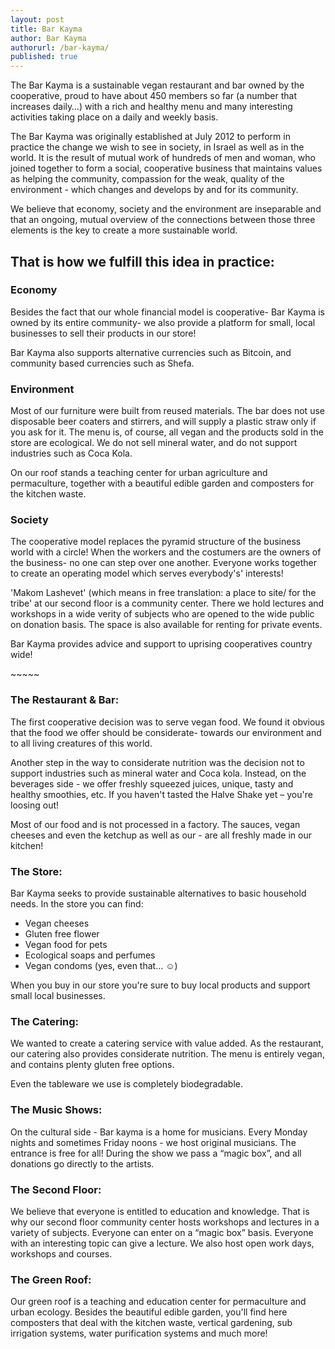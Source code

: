 ```yaml
---
layout: post
title: Bar Kayma
author: Bar Kayma
authorurl: /bar-kayma/
published: true
---
```


<p>The Bar Kayma is a sustainable vegan restaurant and bar owned by the cooperative, proud to have about 450 members so far (a number that increases daily…) with a rich and healthy menu and many interesting activities taking place on a daily and weekly basis.
<p>The Bar Kayma was originally established at July 2012 to perform in practice the change we wish to see in society, in Israel as well as in the world. It is the result of mutual work of hundreds of men and woman, who joined together to form a social, cooperative business that maintains values as helping the community, compassion for the weak, quality of the environment - which changes and develops by and for its community.
<p>We believe that economy, society and the environment are inseparable and that an ongoing, mutual overview of the connections between those three elements is the key to create a more sustainable world.
<h2>That is how we fulfill this idea in practice:</h2>
<h3>Economy</h3>
<p>Besides the fact that our whole financial model is cooperative- Bar Kayma is owned by its entire community- we also provide a platform for small, local businesses to sell their products in our store!
<p>Bar Kayma also supports alternative currencies such as Bitcoin, and community based currencies such as Shefa.  
<h3>Environment</h3>
<p>Most of our furniture were built from reused materials. The bar does not use disposable beer coaters and stirrers, and will supply a plastic straw only if you ask for it.  The menu is, of course, all vegan and the products sold in the store are ecological. We do not sell mineral water, and do not support industries such as Coca Kola.
<p>On our roof stands a teaching center for urban agriculture and permaculture, together with a beautiful edible garden and composters for the kitchen waste.
<h3>Society</h3>
<p>The cooperative model replaces the pyramid structure of the business world with a circle! When the workers and the costumers are the owners of the business- no one can step over one another. Everyone works together to create an operating model which serves everybody's' interests!
<p>'Makom Lashevet' (which means in free translation: a place to site/ for the tribe' at our second floor is a community center. There we hold lectures and workshops in a wide verity of subjects who are opened to the wide public on donation basis. The space is also available for renting for private events.
<p>Bar Kayma provides advice and support to uprising cooperatives country wide!
<p>~~~~~
<h3>The Restaurant & Bar:</h3>
<p>The first cooperative decision was to serve vegan food. We found it obvious that the food we offer should be considerate- towards our environment and to all living creatures of this world. 
<p>Another step in the way to considerate nutrition was the decision not to support industries such as mineral water and Coca kola. Instead, on the  beverages side - we offer freshly squeezed juices, unique, tasty and healthy smoothies, etc. If you haven't tasted the Halve Shake yet – you're loosing out!
<p>Most of our food and is not processed in a factory. The sauces, vegan cheeses and even the ketchup as well as our - are all freshly made in our kitchen!
<h3>The Store:</h3>
<p>Bar Kayma seeks to provide sustainable alternatives to basic household needs. In the store you can find:
<ul><li>Vegan cheeses</li>
<li>Gluten free flower</li>
<li>Vegan food for pets</li>
<li>Ecological soaps and perfumes</li>
<li>Vegan condoms (yes, even that… ☺)</li></ul>
<p>When you buy in our store you're sure to buy local products and support small local businesses.
<h3>The Catering:</h3>
<p>We wanted to create a catering service with value added.  As the restaurant, our catering also provides considerate nutrition. The menu is entirely vegan, and contains plenty gluten free options.
<p>Even the tableware we use is completely biodegradable.
<h3>The Music Shows:</h3>
<p>On the cultural side - Bar kayma is a home for musicians. Every Monday nights and sometimes Friday noons - we host original musicians. The entrance is free for all! During the show we pass a “magic box”, and all donations go directly to the artists.
<h3>The Second Floor:</h3>
<p>We believe that everyone is entitled to education and knowledge. That is why our second floor community center hosts workshops and lectures in a variety of subjects. Everyone can enter on a “magic box” basis. Everyone with an interesting topic can give a lecture. We also host open work days, workshops and courses.
<h3>The Green Roof:</h3>
<p>Our green roof is a teaching and education center for permaculture and urban ecology. Besides the beautiful edible garden, you'll find here composters that deal with the kitchen waste, vertical gardening, sub irrigation systems, water purification systems and much more!